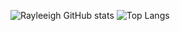 ![Rayleeigh GitHub stats](https://github-readme-stats-git-masterorgs-github-readme-stats-team.vercel.app/api?username=niel987654321&theme=dark&show_icons=true&hide_border=true&layout=compact&include_orgs=true)
![Top Langs](https://github-readme-stats-git-masterorgs-github-readme-stats-team.vercel.app/api/top-langs/?username=rayleeigh&include_orgs=true&theme=dark&show_icons=true&hide_border=true&layout=compact)
